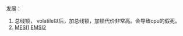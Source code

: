 发展：
1. 总线锁， volatile以后，加总线锁，加锁代价非常高。会导致cpu的假死。
2. [MESI1][1] [EMSI2][2]


[1]: https://blog.csdn.net/qq_33432559/article/details/80527520
[2]: https://blog.csdn.net/wanghao112956/article/details/100150724